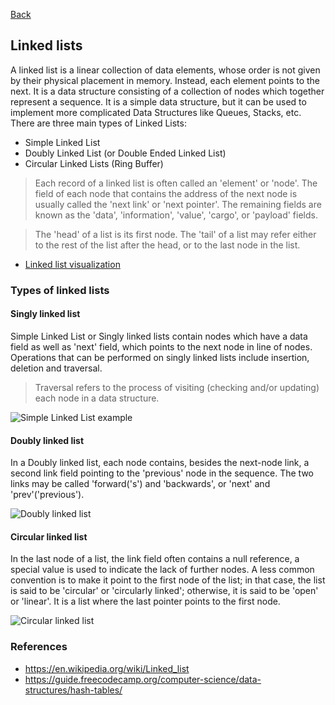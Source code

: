 [Back](../README.md)

## Linked lists

A linked list is a linear collection of data elements, whose order is not given by their physical placement in memory. Instead, each element points to the next. It is a data structure consisting of a collection of nodes which together represent a sequence.
It is a simple data structure, but it can be used to implement more complicated Data Structures like Queues, Stacks, etc. There are three main types of Linked Lists:

- Simple Linked List
- Doubly Linked List (or Double Ended Linked List)
- Circular Linked Lists (Ring Buffer)

> Each record of a linked list is often called an 'element' or 'node'. The field of each node that contains the address of the next node is usually called the 'next link' or 'next pointer'. The remaining fields are known as the 'data', 'information', 'value', 'cargo', or 'payload' fields.

> The 'head' of a list is its first node. The 'tail' of a list may refer either to the rest of the list after the head, or to the last node in the list.

- [Linked list visualization](https://visualgo.net/en/list?slide=1)

### Types of linked lists

#### Singly linked list

Simple Linked List or Singly linked lists contain nodes which have a data field as well as 'next' field, which points to the next node in line of nodes. Operations that can be performed on singly linked lists include insertion, deletion and traversal.

> Traversal refers to the process of visiting (checking and/or updating) each node in a data structure.

![Simple Linked List example](https://upload.wikimedia.org/wikipedia/commons/thumb/6/6d/Singly-linked-list.svg/408px-Singly-linked-list.svg.png)

#### Doubly linked list

In a Doubly linked list, each node contains, besides the next-node link, a second link field pointing to the 'previous' node in the sequence. The two links may be called 'forward('s') and 'backwards', or 'next' and 'prev'('previous').

![Doubly linked list](https://upload.wikimedia.org/wikipedia/commons/thumb/5/5e/Doubly-linked-list.svg/610px-Doubly-linked-list.svg.png)

#### Circular linked list

In the last node of a list, the link field often contains a null reference, a special value is used to indicate the lack of further nodes. A less common convention is to make it point to the first node of the list; in that case, the list is said to be 'circular' or 'circularly linked'; otherwise, it is said to be 'open' or 'linear'. It is a list where the last pointer points to the first node.

![Circular linked list](https://upload.wikimedia.org/wikipedia/commons/thumb/d/df/Circularly-linked-list.svg/350px-Circularly-linked-list.svg.png)

### References

- https://en.wikipedia.org/wiki/Linked_list
- https://guide.freecodecamp.org/computer-science/data-structures/hash-tables/
